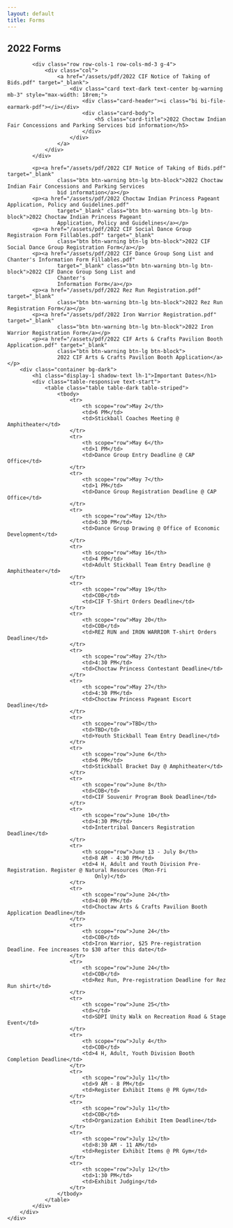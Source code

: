 ```yaml
---
layout: default
title: Forms
---
```


<section class="diamond-bg">
    <div class="container">
        <h1 class="display-1 shadow-text lh-1">2022 Forms</h1>

            <div class="row row-cols-1 row-cols-md-3 g-4">
                <div class="col">
                    <a href="/assets/pdf/2022 CIF Notice of Taking of Bids.pdf" target="_blank">
                        <div class="card text-dark text-center bg-warning mb-3" style="max-width: 18rem;">
                            <div class="card-header"><i class="bi bi-file-earmark-pdf"></i></div>
                            <div class="card-body">
                                <h5 class="card-title">2022 Choctaw Indian Fair Concessions and Parking Services bid information</h5>
                            </div>
                        </div>
                    </a>
                </div>
            </div>

            <p><a href="/assets/pdf/2022 CIF Notice of Taking of Bids.pdf" target="_blank"
                    class="btn btn-warning btn-lg btn-block">2022 Choctaw Indian Fair Concessions and Parking Services
                    bid information</a></p>
            <p><a href="/assets/pdf/2022 Choctaw Indian Princess Pageant Application, Policy and Guidelines.pdf"
                    target="_blank" class="btn btn-warning btn-lg btn-block">2022 Choctaw Indian Princess Pageant
                    Application, Policy and Guidelines</a></p>
            <p><a href="/assets/pdf/2022 CIF Social Dance Group Registraion Form Fillables.pdf" target="_blank"
                    class="btn btn-warning btn-lg btn-block">2022 CIF Social Dance Group Registration Form</a></p>
            <p><a href="/assets/pdf/2022 CIF Dance Group Song List and Chanter's Information Form Fillables.pdf"
                    target="_blank" class="btn btn-warning btn-lg btn-block">2022 CIF Dance Group Song List and
                    Chanter's
                    Information Form</a></p>
            <p><a href="/assets/pdf/2022 Rez Run Registration.pdf" target="_blank"
                    class="btn btn-warning btn-lg btn-block">2022 Rez Run Registration Form</a></p>
            <p><a href="/assets/pdf/2022 Iron Warrior Registration.pdf" target="_blank"
                    class="btn btn-warning btn-lg btn-block">2022 Iron Warrior Registration Form</a></p>
            <p><a href="/assets/pdf/2022 CIF Arts & Crafts Pavilion Booth Application.pdf" target="_blank"
                    class="btn btn-warning btn-lg btn-block">
                    2022 CIF Arts & Crafts Pavilion Booth Application</a></p>
        <div class="container bg-dark">
            <h1 class="display-1 shadow-text lh-1">Important Dates</h1>
            <div class="table-responsive text-start">
                <table class="table table-dark table-striped">
                    <tbody>
                        <tr>
                            <th scope="row">May 2</th>
                            <td>6 PM</td>
                            <td>Stickball Coaches Meeting @ Amphitheater</td>
                        </tr>
                        <tr>
                            <th scope="row">May 6</th>
                            <td>1 PM</td>
                            <td>Dance Group Entry Deadline @ CAP Office</td>
                        </tr>
                        <tr>
                            <th scope="row">May 7</th>
                            <td>1 PM</td>
                            <td>Dance Group Registration Deadline @ CAP Office</td>
                        </tr>
                        <tr>
                            <th scope="row">May 12</th>
                            <td>6:30 PM</td>
                            <td>Dance Group Drawing @ Office of Economic Development</td>
                        </tr>
                        <tr>
                            <th scope="row">May 16</th>
                            <td>4 PM</td>
                            <td>Adult Stickball Team Entry Deadline @ Amphitheater</td>
                        </tr>
                        <tr>
                            <th scope="row">May 19</th>
                            <td>COB</td>
                            <td>CIF T-Shirt Orders Deadline</td>
                        </tr>
                        <tr>
                            <th scope="row">May 20</th>
                            <td>COB</td>
                            <td>REZ RUN and IRON WARRIOR T-shirt Orders Deadline</td>
                        </tr>
                        <tr>
                            <th scope="row">May 27</th>
                            <td>4:30 PM</td>
                            <td>Choctaw Princess Contestant Deadline</td>
                        </tr>
                        <tr>
                            <th scope="row">May 27</th>
                            <td>4:30 PM</td>
                            <td>Choctaw Princess Pageant Escort Deadline</td>
                        </tr>
                        <tr>
                            <th scope="row">TBD</th>
                            <td>TBD</td>
                            <td>Youth Stickball Team Entry Deadline</td>
                        </tr>
                        <tr>
                            <th scope="row">June 6</th>
                            <td>6 PM</td>
                            <td>Stickball Bracket Day @ Amphitheater</td>
                        </tr>
                        <tr>
                            <th scope="row">June 8</th>
                            <td>COB</td>
                            <td>CIF Souvenir Program Book Deadline</td>
                        </tr>
                        <tr>
                            <th scope="row">June 10</th>
                            <td>4:30 PM</td>
                            <td>Intertribal Dancers Registration Deadline</td>
                        </tr>
                        <tr>
                            <th scope="row">June 13 - July 8</th>
                            <td>8 AM - 4:30 PM</td>
                            <td>4 H, Adult and Youth Division Pre-Registration. Register @ Natural Resources (Mon-Fri
                                Only)</td>
                        </tr>
                        <tr>
                            <th scope="row">June 24</th>
                            <td>4:00 PM</td>
                            <td>Choctaw Arts & Crafts Pavilion Booth Application Deadline</td>
                        </tr>
                        <tr>
                            <th scope="row">June 24</th>
                            <td>COB</td>
                            <td>Iron Warrior, $25 Pre-registration Deadline. Fee increases to $30 after this date</td>
                        </tr>
                        <tr>
                            <th scope="row">June 24</th>
                            <td>COB</td>
                            <td>Rez Run, Pre-registration Deadline for Rez Run shirt</td>
                        </tr>
                        <tr>
                            <th scope="row">June 25</th>
                            <td></td>
                            <td>SDPI Unity Walk on Recreation Road & Stage Event</td>
                        </tr>
                        <tr>
                            <th scope="row">July 4</th>
                            <td>COB</td>
                            <td>4 H, Adult, Youth Division Booth Completion Deadline</td>
                        </tr>
                        <tr>
                            <th scope="row">July 11</th>
                            <td>9 AM - 8 PM</td>
                            <td>Register Exhibit Items @ PR Gym</td>
                        </tr>
                        <tr>
                            <th scope="row">July 11</th>
                            <td>COB</td>
                            <td>Organization Exhibit Item Deadline</td>
                        </tr>
                        <tr>
                            <th scope="row">July 12</th>
                            <td>8:30 AM - 11 AM</td>
                            <td>Register Exhibit Items @ PR Gym</td>
                        </tr>
                        <tr>
                            <th scope="row">July 12</th>
                            <td>1:30 PM</td>
                            <td>Exhibit Judging</td>
                        </tr>
                    </tbody>
                </table>
            </div>
        </div>
    </div>
</section>
